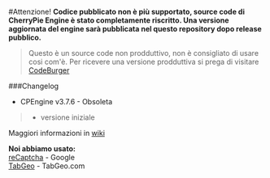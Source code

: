 #Attenzione!
<b>Codice pubblicato non è più supportato, source code di CherryPie Engine è stato completamente riscritto. Una versione aggiornata del engine sarà pubblicata nel questo repository dopo release pubblico.</b>

>Questo è un source code non prodduttivo, non è consigliato di usare cosi com'è. Per ricevere una versione prodduttiva si prega di visitare [CodeBurger](http://www.codeburger.it)

###Changelog
* CPEngine v3.7.6 - Obsoleta

>* versione iniziale

Maggiori informazioni in [wiki](https://github.com/CodeBurgerINT/CherryPie-Engine/wiki)

<b>Noi abbiamo usato:</b><br>
[reCaptcha](https://www.google.com/recaptcha/intro/index.html) - Google<br>
[TabGeo](http://tabgeo.com/) - TabGeo.com
